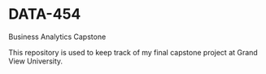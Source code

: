 # DATA-454
Business Analytics Capstone

This repository is used to keep track of my final capstone project at Grand View University.
